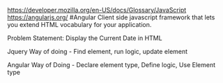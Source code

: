 https://developer.mozilla.org/en-US/docs/Glossary/JavaScript
https://angularjs.org/
#Angular
Client side javascript framework that lets you extend HTML vocabulary for your application.

Problem Statement: Display the Current Date in HTML

Jquery Way of doing - Find element, run logic, update element

Angular Way of Doing - Declare element type, Define logic, Use Element type
